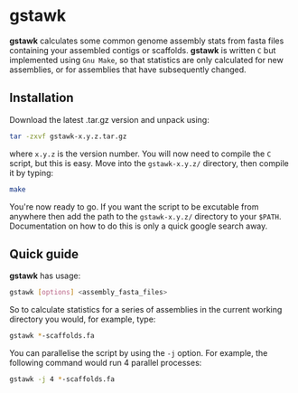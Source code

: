 gstawk
====

**gstawk** calculates some common genome assembly stats from fasta files containing your assembled contigs or scaffolds. **gstawk** is written ```C``` but implemented using ```Gnu Make```, so that statistics are only calculated for new assemblies, or for assemblies that have subsequently changed.

Installation
-------------

Download the latest .tar.gz version and unpack using:

```bash
tar -zxvf gstawk-x.y.z.tar.gz
```
where ```x.y.z``` is the version number. You will now need to compile the ```C``` script, but this is easy. Move into the ```gstawk-x.y.z/``` directory, then compile it by typing:

```bash
make
```
You're now ready to go. If you want the script to be excutable from anywhere then add the path to the ```gstawk-x.y.z/``` directory to your ```$PATH```. Documentation on how to do this is only a quick google search away.

Quick guide
-------------

**gstawk** has usage:

```bash
gstawk [options] <assembly_fasta_files>
```

So to calculate statistics for a series of assemblies in the current working directory you would, for example, type:

```bash
gstawk *-scaffolds.fa
```

You can parallelise the script by using the ```-j``` option. For example, the following command would run 4 parallel processes:

```bash
gstawk -j 4 *-scaffolds.fa
```
